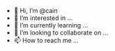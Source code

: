 - 👋 Hi, I’m @cain
- 👀 I’m interested in ...
- 🌱 I’m currently learning ...
- 💞️ I’m looking to collaborate on ...
- 📫 How to reach me ...

<!---
kimboslide/kimboslide is a ✨ special ✨ repository because its `README.md` (this file) appears on your GitHub profile.
You can click the Preview link to take a look at your changes.
--->
